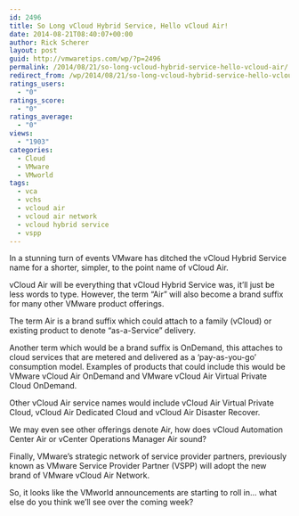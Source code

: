 ```yaml
---
id: 2496
title: So Long vCloud Hybrid Service, Hello vCloud Air!
date: 2014-08-21T08:40:07+00:00
author: Rick Scherer
layout: post
guid: http://vmwaretips.com/wp/?p=2496
permalink: /2014/08/21/so-long-vcloud-hybrid-service-hello-vcloud-air/
redirect_from: /wp/2014/08/21/so-long-vcloud-hybrid-service-hello-vcloud-air/
ratings_users:
  - "0"
ratings_score:
  - "0"
ratings_average:
  - "0"
views:
  - "1903"
categories:
  - Cloud
  - VMware
  - VMworld
tags:
  - vca
  - vchs
  - vcloud air
  - vcloud air network
  - vcloud hybrid service
  - vspp
---
```

In a stunning turn of events VMware has ditched the vCloud Hybrid Service name for a shorter, simpler, to the point name of vCloud Air.

vCloud Air will be everything that vCloud Hybrid Service was, it&#8217;ll just be less words to type. However, the term &#8220;Air&#8221; will also become a brand suffix for many other VMware product offerings.

The term Air is a brand suffix which could attach to a family (vCloud) or existing product to denote &#8220;as-a-Service&#8221; delivery.

Another term which would be a brand suffix is OnDemand, this attaches to cloud services that are metered and delivered as a &#8216;pay-as-you-go&#8217; consumption model. Examples of products that could include this would be VMware vCloud Air OnDemand and VMware vCloud Air Virtual Private Cloud OnDemand.

Other vCloud Air service names would include vCloud Air Virtual Private Cloud, vCloud Air Dedicated Cloud and vCloud Air Disaster Recover.

We may even see other offerings denote Air, how does vCloud Automation Center Air or vCenter Operations Manager Air sound?

Finally, VMware&#8217;s strategic network of service provider partners, previously known as VMware Service Provider Partner (VSPP) will adopt the new brand of VMware vCloud Air Network.

So, it looks like the VMworld announcements are starting to roll in&#8230; what else do you think we&#8217;ll see over the coming week?